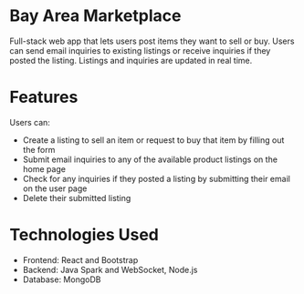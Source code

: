 # Bay Area Marketplace
Full-stack web app that lets users post items they want to sell or buy. Users can send email inquiries to existing listings or receive inquiries if they posted the listing. Listings and inquiries are updated in real time.

# Features
Users can:
- Create a listing to sell an item or request to buy that item by filling out the form
- Submit email inquiries to any of the available product listings on the home page
- Check for any inquiries if they posted a listing by submitting their email on the user page
- Delete their submitted listing

# Technologies Used
- Frontend: React and Bootstrap
- Backend: Java Spark and WebSocket, Node.js
- Database: MongoDB
